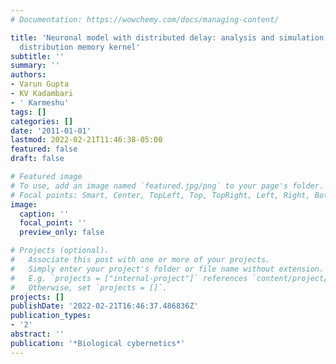 ```yaml
---
# Documentation: https://wowchemy.com/docs/managing-content/

title: 'Neuronal model with distributed delay: analysis and simulation study for gamma
  distribution memory kernel'
subtitle: ''
summary: ''
authors:
- Varun Gupta
- KV Kadambari
- ' Karmeshu'
tags: []
categories: []
date: '2011-01-01'
lastmod: 2022-02-21T11:46:38-05:00
featured: false
draft: false

# Featured image
# To use, add an image named `featured.jpg/png` to your page's folder.
# Focal points: Smart, Center, TopLeft, Top, TopRight, Left, Right, BottomLeft, Bottom, BottomRight.
image:
  caption: ''
  focal_point: ''
  preview_only: false

# Projects (optional).
#   Associate this post with one or more of your projects.
#   Simply enter your project's folder or file name without extension.
#   E.g. `projects = ["internal-project"]` references `content/project/deep-learning/index.md`.
#   Otherwise, set `projects = []`.
projects: []
publishDate: '2022-02-21T16:46:37.486836Z'
publication_types:
- '2'
abstract: ''
publication: '*Biological cybernetics*'
---
```

